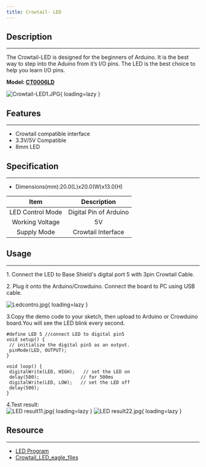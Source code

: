 ```yaml
---
title: Crowtail- LED
---
```


## Description
-----------

The Crowtail-LED is designed for the beginners of Arduino. It is the best way to step into the Aduino from it’s I/O pins. The LED is the best choice to help you learn I/O pins.

**Model: [CT0006LD](http://www.elecrow.com/crowtail-led-p-1224.html)**

![Crowtail-LED1.JPG](https://wiki.elecrow.com/images/thumb/4/4f/Crowtail-LED1.JPG/600px-Crowtail-LED1.JPG){ loading=lazy }

## Features
--------

- Crowtail compatible interface
- 3.3V/5V Compatible
- 8mm LED

## Specification
-------------

- Dimensions(mm):20.0(L)x20.0(W)x13.0(H)

| Item | Description |
|:-:|:-:|
| LED Control Mode | Digital Pin of Arduino |
| Working Voltage | 5V |
| Supply Mode | Crowtail Interface |

## Usage
-----

1\. Connect the LED to Base Shield's digital port 5 with 3pin Crowtail Cable.

2\. Plug it onto the Arduino/Crowduino. Connect the board to PC using USB cable.

![Ledcontro.jpg](https://wiki.elecrow.com/images/thumb/c/c1/Ledcontro.jpg/400px-Ledcontro.jpg){ loading=lazy }

3.Copy the demo code to your sketch, then upload to Arduino or Crowduino board.You will see the LED blink every second.

```
#define LED 5 //connect LED to digital pin5
void setup() {                
 // initialize the digital pin5 as an output.
 pinMode(LED, OUTPUT);     
}

void loop() {
 digitalWrite(LED, HIGH);   // set the LED on
 delay(500);               // for 500ms
 digitalWrite(LED, LOW);   // set the LED off
 delay(500);
}
```

4.Test result:  
![LED result11.jpg](https://wiki.elecrow.com/images/thumb/d/da/LED_result11.jpg/400px-LED_result11.jpg){ loading=lazy } 
![LED result22.jpg](https://wiki.elecrow.com/images/thumb/d/d9/LED_result22.jpg/400px-LED_result22.jpg){ loading=lazy }

## Resource
--------

- [LED Program](./files/LED-zip.md)
- [Crowtail\_LED\_eagle\_files](./files/Crowtail-LED-v1.1-zip.md)